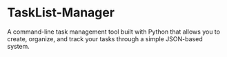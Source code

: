 # TaskList-Manager
A command-line task management tool built with Python that allows you to create, organize, and track your tasks through a simple JSON-based system.
